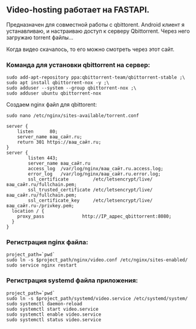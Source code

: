 ## Video-hosting работает на FASTAPI.
Предназначен для совместной работы с qbittorent.
Android клиент я устанавливаю, и настраиваю доступ к серверу Qbittorrent.
Через него загружаю torrent файлы...

Когда видео скачалось, то его можно смотреть через этот сайт.

### Команда для установки qbittorrent на сервер:
```
sudo add-apt-repository ppa:qbittorrent-team/qbittorrent-stable ;\
sudo apt install qbittorrent-nox -y ;\
sudo adduser --system --group qbittorrent-nox ;\
sudo adduser ubuntu qbittorrent-nox
```
Создаем nginx файл для qbittorent:
```
sudo nano /etc/nginx/sites-available/torrent.conf

server {
    listen      80;
    server_name ваш_сайт.ru;
    return 301 https://ваш_сайт.ru;
}
server {
        listen 443;
        server_name ваш_сайт.ru
        access_log  /var/log/nginx/ваш_сайт.ru.access.log;
        error_log   /var/log/nginx/ваш_сайт.ru.error.log;
        ssl_certificate         /etc/letsencrypt/live/ваш_сайт.ru/fullchain.pem;
        ssl_trusted_certificate /etc/letsencrypt/live/ваш_сайт.ru/fullchain.pem;
        ssl_certificate_key     /etc/letsencrypt/live/ваш_сайт.ru-/privkey.pem;
  location / {
    proxy_pass              http://IP_адрес_qbittorrent:8080;
  }
}
```


### Регистрация nginx файла:
```
project_path=`pwd`
sudo ln -s $project_path/nginx/video.conf /etc/nginx/sites-enabled/
sudo service nginx restart
```

### Регистрация systemd файла приложения:
```
project_path=`pwd`
sudo ln -s $project_path/systemd/video.service /etc/systemd/system/
sudo systemctl daemon-reload
sudo systemctl start video.service
sudo systemctl enable video.service
sudo systemctl status video.service
```